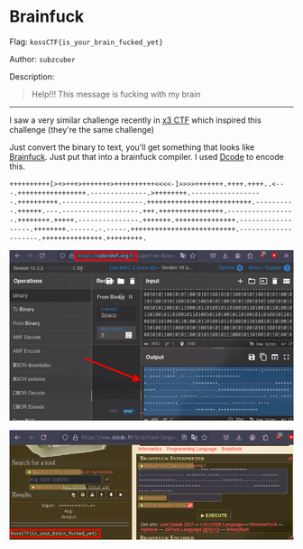 # Brainfuck

Flag: `kossCTF{is_your_brain_fucked_yet}`

Author: `subzcuber`

Description: 
> Help!!! This message is fucking with my brain

---

I saw a very similar challenge recently in [x3 CTF](https://x3c.tf/) which inspired this challenge (they're the same challenge)

Just convert the binary to text, you'll get something that looks like [Brainfuck](https://en.wikipedia.org/wiki/Brainfuck). Just put that into a brainfuck compiler. I used [Dcode](https://decode.fr/en) to encode this.

```
++++++++++[>+>+++>+++++++>++++++++++<<<<-]>>>>+++++++.++++.++++..<---.+++++++++++++++++.--------------.>++++++++.------------------.++++++++++.--------------------.++++++++++++++++++++++++++.----------.++++++.---.-------------------.+++.++++++++++++++++.-----------------.++++++++.+++++.---------------.+++++++.+++++++++++++++.------------------.++++++++.------.-.-----.++++++++++++++++++++++++++.--------------------.+++++++++++++++.+++++++++.
```

![](./bin-bf.png)

![](./bf-flag.png)




